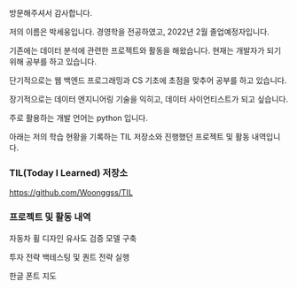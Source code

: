 방문해주셔서 감사합니다. 

저의 이름은 박세웅입니다. 경영학을 전공하였고, 2022년 2월 졸업예정자입니다. 

기존에는 데이터 분석에 관련한 프로젝트와 활동을 해왔습니다. 현재는 개발자가 되기 위해 공부를 하고 있습니다. 

단기적으로는 웹 백엔드 프로그래밍과 CS 기초에 초점을 맞추어 공부를 하고 있습니다. 

장기적으로는 데이터 엔지니어링 기술을 익히고, 데이터 사이언티스트가 되고 싶습니다.

주로 활용하는 개발 언어는 python 입니다.

아래는 저의 학습 현황을 기록하는 TIL 저장소와 진행했던 프로젝트 및 활동 내역입니다.

### TIL(Today I Learned) 저장소
https://github.com/Woonggss/TIL

### 프로젝트 및 활동 내역

자동차 휠 디자인 유사도 검증 모델 구축

투자 전략 백테스팅 및 퀀트 전략 실행

한글 폰트 지도


